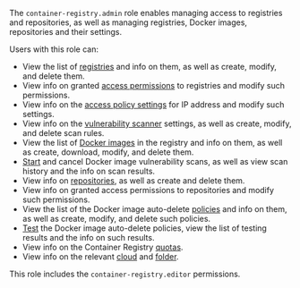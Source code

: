 The `container-registry.admin` role enables managing access to registries and repositories, as well as managing registries, Docker images, repositories and their settings.

Users with this role can:
* View the list of [registries](../../container-registry/concepts/registry.md) and info on them, as well as create, modify, and delete them.
* View info on granted [access permissions](../../iam/concepts/access-control/index.md) to registries and modify such permissions.
* View info on the [access policy settings](../../container-registry/operations/registry/registry-access.md) for IP address and modify such settings.
* View info on the [vulnerability scanner](../../container-registry/concepts/vulnerability-scanner.md) settings, as well as create, modify, and delete scan rules.
* View the list of [Docker images](../../container-registry/concepts/docker-image.md) in the registry and info on them, as well as create, download, modify, and delete them.
* [Start](../../container-registry/operations/scanning-docker-image.md#manual) and cancel Docker image vulnerability scans, as well as view scan history and the info on scan results.
* View info on [repositories](../../container-registry/concepts/repository.md), as well as create and delete them.
* View info on granted access permissions to repositories and modify such permissions.
* View the list of the Docker image auto-delete [policies](../../container-registry/concepts/lifecycle-policy.md) and info on them, as well as create, modify, and delete such policies.
* [Test](../../container-registry/operations/lifecycle-policy/lifecycle-policy-dry-run.md) the Docker image auto-delete policies, view the list of testing results and the info on such results.
* View info on the Container Registry [quotas](../../container-registry/concepts/limits.md#container-registry-quotas).
* View info on the relevant [cloud](../../resource-manager/concepts/resources-hierarchy.md#cloud) and [folder](../../resource-manager/concepts/resources-hierarchy.md#folder).

This role includes the `container-registry.editor` permissions.
